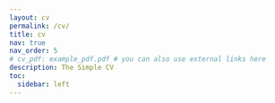 ```yaml
---
layout: cv
permalink: /cv/
title: cv
nav: true
nav_order: 5
# cv_pdf: example_pdf.pdf # you can also use external links here
description: The Simple CV
toc:
  sidebar: left
---
```

